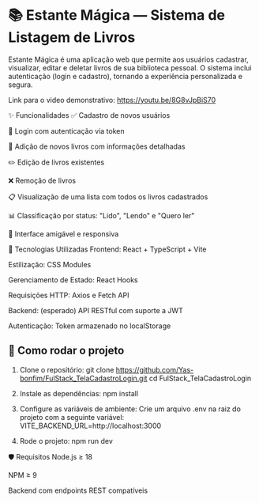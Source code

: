 # 📚 Estante Mágica — Sistema de Listagem de Livros

Estante Mágica é uma aplicação web que permite aos usuários cadastrar, visualizar, editar e deletar livros de sua biblioteca pessoal. O sistema inclui autenticação (login e cadastro), tornando a experiência personalizada e segura.

Link para o video demonstrativo: https://youtu.be/8G8vJpBiS70

✨ Funcionalidades
✅ Cadastro de novos usuários

🔐 Login com autenticação via token

📖 Adição de novos livros com informações detalhadas

✏️ Edição de livros existentes

❌ Remoção de livros

📋 Visualização de uma lista com todos os livros cadastrados

📊 Classificação por status: "Lido", "Lendo" e "Quero ler"

💬 Interface amigável e responsiva

🧱 Tecnologias Utilizadas
Frontend: React + TypeScript + Vite

Estilização: CSS Modules

Gerenciamento de Estado: React Hooks

Requisições HTTP: Axios e Fetch API

Backend: (esperado) API RESTful com suporte a JWT

Autenticação: Token armazenado no localStorage

## 🚀 Como rodar o projeto
1. Clone o repositório:
git clone https://github.com/Yas-bonfim/FulStack_TelaCadastroLogin.git
cd FulStack_TelaCadastroLogin

2. Instale as dependências:
   npm install

3. Configure as variáveis de ambiente:
  Crie um arquivo .env na raiz do projeto com a seguinte variável:
  VITE_BACKEND_URL=http://localhost:3000
4. Rode o projeto:
  npm run dev


🛡️ Requisitos
Node.js ≥ 18

NPM ≥ 9

Backend com endpoints REST compatíveis




